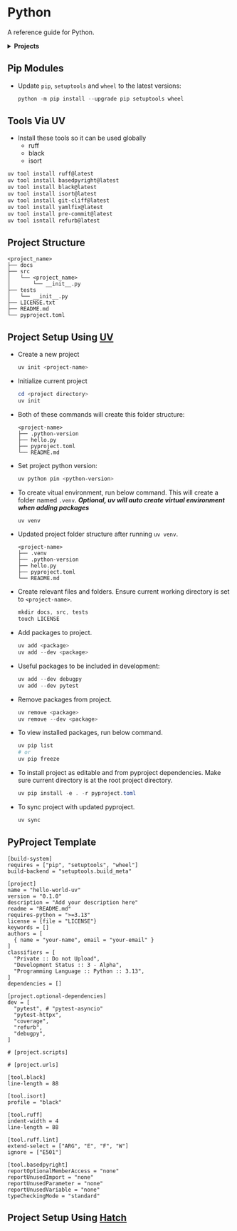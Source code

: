 # Python

A reference guide for Python.

<details>

  <summary><strong>Projects</strong></summary>

| Num | Name                            | Branch                        | Summary                                                                                                                  | Status |
| --: | :------------------------------ | :---------------------------- | :----------------------------------------------------------------------------------------------------------------------- | :----- |
|   0 | Hello World UV                  | 0000-hello-world-uv           |                                                                                                                          | WIP    |
|   1 | OpenCV Video Splitter           | 0001-openv-video-splitter     | Use OpenCV to read video data, detect common patterns between each sections, and split the video into multiple sections. | WIP    |
|   2 | Selenium Tutorial Parser        | 0002-selenium-tutorial-parser | Use selenium to parse tutorial page.                                                                                     | Idea   |
|   3 | Gitlab REST API                 | 0003-gitlab-rest-api          | Use gitlab rest api to beautify information (issues, milestones, etc ...)                                                | WIP    |
|   4 | Debugger Adapter Protocol (DAP) | 0004-DAP                      | Learn how to utilize the Debugger Adapter Protocol (DAP)                                                                 | WIP    |
|   5 | Text To Speech To Bin           | 0005-text-to-speech-to-bin    | Use text to speech to convert text to binary data.                                                                       | WIP    |
|   6 | Pytest Learn                    |                               |                                                                                                                          |        |
|   7 | Excel                           | 0007-excel                    |                                                                                                                          | WIP    |

</details>

## Pip Modules

- Update `pip`, `setuptools` and `wheel` to the latest versions:

  ```powershell
  python -m pip install --upgrade pip setuptools wheel
  ```

## Tools Via UV

- Install these tools so it can be used globally
  - ruff
  - black
  - isort

```bash
uv tool install ruff@latest
uv tool install basedpyright@latest
uv tool install black@latest
uv tool install isort@latest
uv tool install git-cliff@latest
uv tool install yamlfix@latest
uv tool install pre-commit@latest
uv tool isntall refurb@latest
```

## Project Structure

```
<project_name>
├── docs
├── src
│   └── <project_name>
│       └── __init__.py
├── tests
│   └── __init__.py
├── LICENSE.txt
├── README.md
└── pyproject.toml
```

## Project Setup Using [UV](https://github.com/astral-sh/uv)

- Create a new project

  ```powershell
  uv init <project-name>
  ```

- Initialize current project

  ```powershell
  cd <project directory>
  uv init
  ```

- Both of these commands will create this folder structure:

  ```
  <project-name>
  ├── .python-version
  ├── hello.py
  ├── pyproject.toml
  └── README.md
  ```

- Set project python version:

  ```powershell
  uv python pin <python-version>
  ```

- To create vitual environment, run below command. This will create a folder named `.venv`. **_Optional, uv will auto create virtual environment when adding packages_**

  ```powershell
  uv venv
  ```

- Updated project folder structure after running `uv venv`.

  ```
  <project-name>
  ├── .venv
  ├── .python-version
  ├── hello.py
  ├── pyproject.toml
  └── README.md
  ```

- Create relevant files and folders. Ensure current working directory is set to `<project-name>`.

  ```powershell
  mkdir docs, src, tests
  touch LICENSE
  ```

- Add packages to project.

  ```powershell
  uv add <package>
  uv add --dev <package>
  ```

- Useful packages to be included in development:

  ```powershell
  uv add --dev debugpy
  uv add --dev pytest
  ```

- Remove packages from project.

  ```powershell
  uv remove <package>
  uv remove --dev <package>
  ```

- To view installed packages, run below command.

  ```powershell
  uv pip list
  # or
  uv pip freeze
  ```

- To install project as editable and from pyproject dependencies. Make sure current directory is at the root project directory.

  ```powershell
  uv pip install -e . -r pyproject.toml
  ```

- To sync project with updated pyproject.

  ```powershell
  uv sync
  ```

## PyProject Template

```
[build-system]
requires = ["pip", "setuptools", "wheel"]
build-backend = "setuptools.build_meta"

[project]
name = "hello-world-uv"
version = "0.1.0"
description = "Add your description here"
readme = "README.md"
requires-python = ">=3.13"
license = {file = "LICENSE"}
keywords = []
authors = [
  { name = "your-name", email = "your-email" }
]
classifiers = [
  "Private :: Do not Upload",
  "Development Status :: 3 - Alpha",
  "Programming Language :: Python :: 3.13",
]
dependencies = []

[project.optional-dependencies]
dev = [
  "pytest", # "pytest-asyncio"
  "pytest-httpx",
  "coverage",
  "refurb",
  "debugpy",
]

# [project.scripts]

# [project.urls]

[tool.black]
line-length = 88

[tool.isort]
profile = "black"

[tool.ruff]
indent-width = 4
line-length = 88

[tool.ruff.lint]
extend-select = ["ARG", "E", "F", "W"]
ignore = ["E501"]

[tool.basedpyright]
reportOptionalMemberAccess = "none"
reportUnusedImport = "none"
reportUnusedParameter = "none"
reportUnusedVariable = "none"
typeCheckingMode = "standard"

```

## Project Setup Using [Hatch](https://github.com/pypa/hatch)

